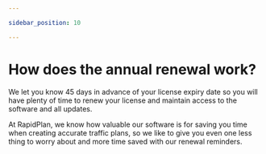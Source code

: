 ```yaml
---

sidebar_position: 10

---
```


# How does the annual renewal work?

We let you know 45 days in advance of your license expiry date so you will have plenty of time to renew your license and maintain access to the software and all updates.

At RapidPlan, we know how valuable our software is for saving you time when creating accurate traffic plans, so we like to give you even one less thing to worry about and more time saved with our renewal reminders.